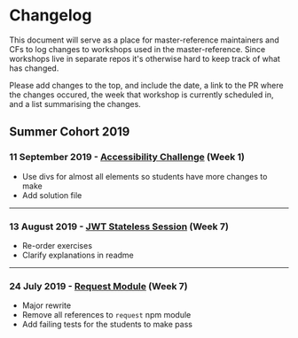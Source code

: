# Changelog

This document will serve as a place for master-reference maintainers and CFs to log changes to workshops used in the master-reference. Since workshops live in separate repos it's otherwise hard to keep track of what has changed.

Please add changes to the top, and include the date, a link to the PR where the changes occured, the week that workshop is currently scheduled in, and a list summarising the changes.

## Summer Cohort 2019

### 11 September 2019 - [Accessibility Challenge](https://github.com/foundersandcoders/accessibility-challenge/pull/26) (Week 1)

- Use divs for almost all elements so students have more changes to make
- Add solution file

---

### 13 August 2019 - [JWT Stateless Session](https://github.com/foundersandcoders/ws-jwt-stateless-session/pull/29) (Week 7)

- Re-order exercises
- Clarify explanations in readme

---

### 24 July 2019 - [Request Module](https://github.com/foundersandcoders/mc-request-module-workshop/pull/8/) (Week 7)

- Major rewrite
- Remove all references to `request` npm module
- Add failing tests for the students to make pass
